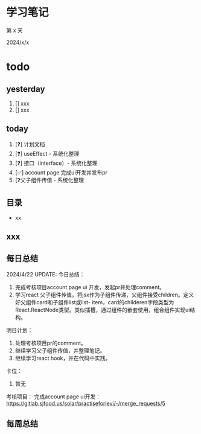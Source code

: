 # 学习笔记

第 x 天

2024/x/x

# todo

## yesterday

1. [] xxx
2. [] xxx

## today

1. [❓] 计划文档 
2. [❓] useEffect - 系统化整理
3. [❓] 接口（interface）- 系统化整理
4. [✅] account page 完成ui开发并发布pr
5. [❓父子组件传值 - 系统化整理

## 目录

- xx

## xxx

## 每日总结

2024/4/22 UPDATE:
今日总结：

1. 完成考核项目account page ui 开发，发起pr并处理comment。
2. 学习react 父子组件传值。将jsx作为子组件传递，父组件接受children。定义好父组件card和子组件list或list- item，card的childeren字段类型为React.ReactNode类型。类似插槽，通过组件的嵌套使用，组合组件实现ui结构。

明日计划：

1. 处理考核项目pr的comment。
3. 继续学习父子组件传值，并整理笔记。
2. 继续学习react hook，并在代码中实践。

卡位：

1.  暂无

考核项目：
完成account page ui开发：https://gitlab.sjfood.us/solar/practiseforlevi/-/merge_requests/5

## 每周总结
